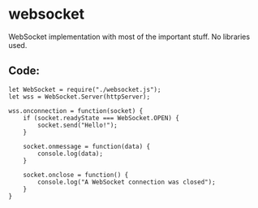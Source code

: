 # websocket
WebSocket implementation with most of the important stuff. No libraries used.

## Code:

	let WebSocket = require("./websocket.js");
	let wss = WebSocket.Server(httpServer);

	wss.onconnection = function(socket) {
		if (socket.readyState === WebSocket.OPEN) {
			socket.send("Hello!");
		}
		
		socket.onmessage = function(data) {
			console.log(data);
		}

		socket.onclose = function() {
			console.log("A WebSocket connection was closed");
		}
	}
